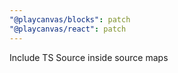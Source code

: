 ```yaml
---
"@playcanvas/blocks": patch
"@playcanvas/react": patch
---
```


Include TS Source inside source maps
